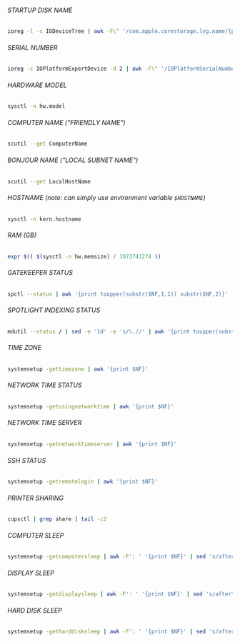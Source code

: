 
###### STARTUP DISK NAME
```bash
ioreg -l -c IODeviceTree | awk -F\" '/com.apple.corestorage.lvg.name/{print $(NF-1)}'
```
###### SERIAL NUMBER
```bash
ioreg -c IOPlatformExpertDevice -d 2 | awk -F\" '/IOPlatformSerialNumber/{print $(NF-1)}'
```
###### HARDWARE MODEL
```bash
sysctl -n hw.model
```
###### COMPUTER NAME ("FRIENDLY NAME")
```bash
scutil --get ComputerName
```
###### BONJOUR NAME ("LOCAL SUBNET NAME")
```bash
scutil --get LocalHostName
```
###### HOSTNAME *(note: can simply use environment variable `$HOSTNAME`)*
```bash
sysctl -n kern.hostname
```
###### RAM (GB)
```bash
expr $(( $(sysctl -n hw.memsize) / 1073741274 ))
```
###### GATEKEEPER STATUS
```bash
spctl --status | awk '{print toupper(substr($NF,1,1)) substr($NF,2)}'
```
###### SPOTLIGHT INDEXING STATUS
```bash
mdutil --status / | sed -e '1d' -e 's/\.//' | awk '{print toupper(substr($NF,1,1)) substr($NF,2)}'
```
###### TIME ZONE
```bash
systemsetup -gettimezone | awk '{print $NF}'
```
###### NETWORK TIME STATUS
```bash
systemsetup -getusingnetworktime | awk '{print $NF}'
```
###### NETWORK TIME SERVER
```bash
systemsetup -getnetworktimeserver | awk '{print $NF}'
```
###### SSH STATUS
```bash
systemsetup -getremotelogin | awk '{print $NF}'
```
###### PRINTER SHARING
```bash
cupsctl | grep share | tail -c2
```
###### COMPUTER SLEEP
```bash
systemsetup -getcomputersleep | awk -F': ' '{print $NF}' | sed 's/after\ //'
```
###### DISPLAY SLEEP
```bash
systemsetup -getdisplaysleep | awk -F': ' '{print $NF}' | sed 's/after\ //'
```
###### HARD DISK SLEEP
```bash
systemsetup -getharddisksleep | awk -F': ' '{print $NF}' | sed 's/after\ //'
```
